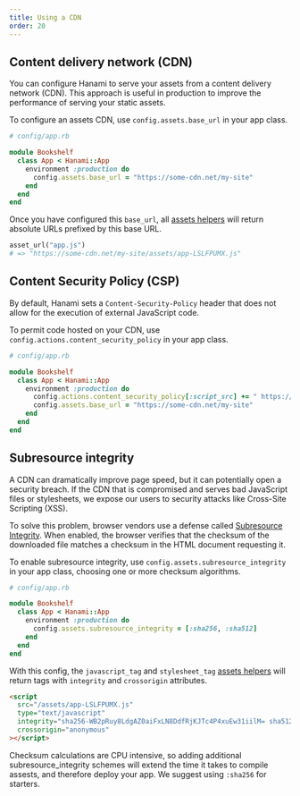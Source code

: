 ```yaml
---
title: Using a CDN
order: 20
---
```


## Content delivery network (CDN)

You can configure Hanami to serve your assets from a content delivery network (CDN). This approach is useful in production to improve the performance of serving your static assets.

To configure an assets CDN, use `config.assets.base_url` in your app class.

```ruby
# config/app.rb

module Bookshelf
  class App < Hanami::App
    environment :production do
      config.assets.base_url = "https://some-cdn.net/my-site"
    end
  end
end
```

Once you have configured this `base_url`, all [assets helpers](v2.3/helpers/assets) will return absolute URLs prefixed by this base URL.

```ruby
asset_url("app.js")
# => "https://some-cdn.net/my-site/assets/app-LSLFPUMX.js"
```

## Content Security Policy (CSP)

By default, Hanami sets a `Content-Security-Policy` header that does not allow for the execution of external JavaScript code.

To permit code hosted on your CDN, use `config.actions.content_security_policy` in your app class.

```ruby
# config/app.rb

module Bookshelf
  class App < Hanami::App
    environment :production do
      config.actions.content_security_policy[:script_src] += " https://some-cdn.net"
      config.assets.base_url = "https://some-cdn.net/my-site"
    end
  end
end
```

## Subresource integrity

A CDN can dramatically improve page speed, but it can potentially open a security breach. If the CDN that is compromised and serves bad JavaScript files or stylesheets, we expose our users to security attacks like Cross-Site Scripting (XSS).

To solve this problem, browser vendors use a defense called [Subresource Integrity](https://developer.mozilla.org/en-US/docs/Web/Security/Subresource_Integrity). When enabled, the browser verifies that the checksum of the downloaded file matches a checksum in the HTML document requesting it.

To enable subresource integrity, use `config.assets.subresource_integrity` in your app class, choosing one or more checksum algorithms.

```ruby
# config/app.rb

module Bookshelf
  class App < Hanami::App
    environment :production do
      config.assets.subresource_integrity = [:sha256, :sha512]
    end
  end
end
```

With this config, the `javascript_tag` and `stylesheet_tag` [assets helpers](v2.3/helpers/assets) will return tags with `integrity` and `crossorigin` attributes.

```html
<script
  src="/assets/app-LSLFPUMX.js"
  type="text/javascript"
  integrity="sha256-WB2pRuy8LdgAZ0aiFxLN8DdfRjKJTc4P4xuEw31iilM= sha512-4gegSER1uqxBvmlb/O9CJypUpRWR49SniwUjOcK2jifCRjFptwGKplFWGlGJ1yms+nSlkjpNCS/Lk9GoKI1Kew=="
  crossorigin="anonymous"
></script>
```

Checksum calculations are CPU intensive, so adding additional subresource_integrity schemes will extend the time it takes to compile assests, and therefore deploy your app. We suggest using `:sha256` for starters.
